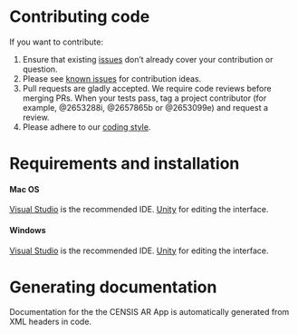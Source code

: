 # Contributing code

If you want to contribute:

1. Ensure that existing [issues](https://stgit.dcs.gla.ac.uk/team-project-h/2023/sh07/sh07-main/-/issues) don’t already cover your contribution or question.
2. Please see [known issues](https://www.mapbox.com/mapbox-unity-sdk/docs/02-known-issues.html) for contribution ideas.
3. Pull requests are gladly accepted. We require code reviews before merging PRs. When your tests pass, tag a project contributor (for example, @2653288i, @2657865b or @2653099e) and request a review.
4. Please adhere to our [coding style](https://stgit.dcs.gla.ac.uk/team-project-h/2023/sh07/sh07-main/-/wikis/Git-Templates).

# Requirements and installation

#### Mac OS


[Visual Studio](https://visualstudio.microsoft.com/downloads/) is the recommended IDE.
[Unity](https://unity.com/download) for editing the interface.

####  Windows

[Visual Studio](https://visualstudio.microsoft.com/downloads/) is the recommended IDE.
[Unity](https://unity.com/download) for editing the interface.

# Generating documentation

Documentation for the the CENSIS AR App is automatically generated from XML headers in code.
